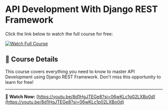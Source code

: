 # API Development With Django REST Framework

Click the link below to watch the full course for free:

[![Watch Full Course](https://img.shields.io/badge/Watch%20Now-YouTube-red?style=for-the-badge&logo=youtube)](https://youtu.be/8d1HgJTEGe8?si=06wKLc1p02LXBo0d)

## 📌 Course Details
This course covers everything you need to know to master API Development using Django REST Framework. Don't miss this opportunity to learn for free!

---

🎥 **Watch Now:** [https://youtu.be/8d1HgJTEGe8?si=06wKLc1p02LXBo0d](https://youtu.be/8d1HgJTEGe8?si=06wKLc1p02LXBo0d)
